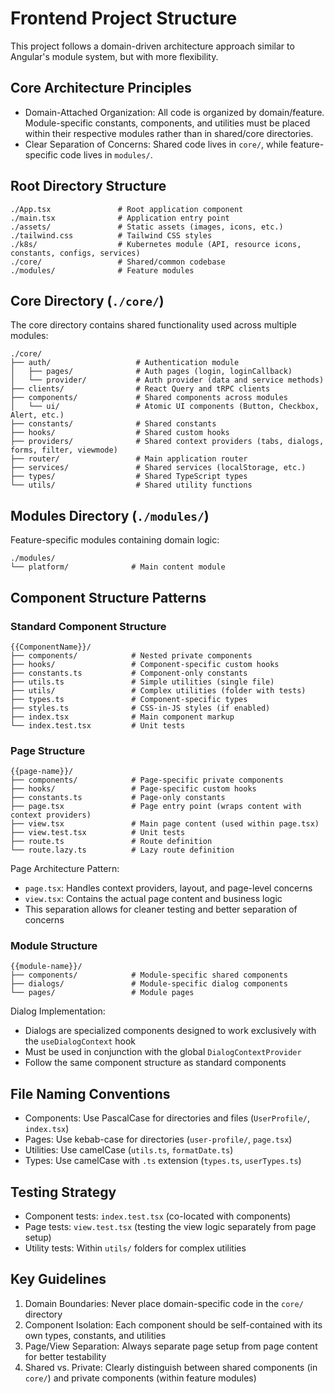 # Frontend Project Structure

This project follows a domain-driven architecture approach similar to Angular's module system, but with more flexibility.

## Core Architecture Principles

- Domain-Attached Organization: All code is organized by domain/feature. Module-specific constants, components, and utilities must be placed within their respective modules rather than in shared/core directories.
- Clear Separation of Concerns: Shared code lives in `core/`, while feature-specific code lives in `modules/`.

## Root Directory Structure

```
./App.tsx               # Root application component
./main.tsx              # Application entry point
./assets/               # Static assets (images, icons, etc.)
./tailwind.css          # Tailwind CSS styles
./k8s/                  # Kubernetes module (API, resource icons, constants, configs, services)
./core/                 # Shared/common codebase
./modules/              # Feature modules
```

## Core Directory (`./core/`)

The core directory contains shared functionality used across multiple modules:

```
./core/
├── auth/                   # Authentication module
│   ├── pages/              # Auth pages (login, loginCallback)
│   └── provider/           # Auth provider (data and service methods)
├── clients/                # React Query and tRPC clients
├── components/             # Shared components across modules
│   └── ui/                 # Atomic UI components (Button, Checkbox, Alert, etc.)
├── constants/              # Shared constants
├── hooks/                  # Shared custom hooks
├── providers/              # Shared context providers (tabs, dialogs, forms, filter, viewmode)
├── router/                 # Main application router
├── services/               # Shared services (localStorage, etc.)
├── types/                  # Shared TypeScript types
└── utils/                  # Shared utility functions
```

## Modules Directory (`./modules/`)

Feature-specific modules containing domain logic:

```
./modules/
└── platform/              # Main content module
```

## Component Structure Patterns

### Standard Component Structure

```
{{ComponentName}}/
├── components/            # Nested private components
├── hooks/                 # Component-specific custom hooks
├── constants.ts           # Component-only constants
├── utils.ts               # Simple utilities (single file)
├── utils/                 # Complex utilities (folder with tests)
├── types.ts               # Component-specific types
├── styles.ts              # CSS-in-JS styles (if enabled)
├── index.tsx              # Main component markup
└── index.test.tsx         # Unit tests
```

### Page Structure

```
{{page-name}}/
├── components/            # Page-specific private components
├── hooks/                 # Page-specific custom hooks
├── constants.ts           # Page-only constants
├── page.tsx               # Page entry point (wraps content with context providers)
├── view.tsx               # Main page content (used within page.tsx)
├── view.test.tsx          # Unit tests
├── route.ts               # Route definition
└── route.lazy.ts          # Lazy route definition
```

Page Architecture Pattern:

- `page.tsx`: Handles context providers, layout, and page-level concerns
- `view.tsx`: Contains the actual page content and business logic
- This separation allows for cleaner testing and better separation of concerns

### Module Structure

```
{{module-name}}/
├── components/            # Module-specific shared components
├── dialogs/               # Module-specific dialog components
└── pages/                 # Module pages
```

Dialog Implementation:

- Dialogs are specialized components designed to work exclusively with the `useDialogContext` hook
- Must be used in conjunction with the global `DialogContextProvider`
- Follow the same component structure as standard components

## File Naming Conventions

- Components: Use PascalCase for directories and files (`UserProfile/`, `index.tsx`)
- Pages: Use kebab-case for directories (`user-profile/`, `page.tsx`)
- Utilities: Use camelCase (`utils.ts`, `formatDate.ts`)
- Types: Use camelCase with `.ts` extension (`types.ts`, `userTypes.ts`)

## Testing Strategy

- Component tests: `index.test.tsx` (co-located with components)
- Page tests: `view.test.tsx` (testing the view logic separately from page setup)
- Utility tests: Within `utils/` folders for complex utilities

## Key Guidelines

1. Domain Boundaries: Never place domain-specific code in the `core/` directory
2. Component Isolation: Each component should be self-contained with its own types, constants, and utilities
3. Page/View Separation: Always separate page setup from page content for better testability
4. Shared vs. Private: Clearly distinguish between shared components (in `core/`) and private components (within feature modules)
